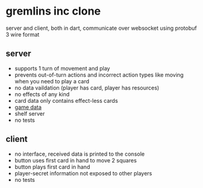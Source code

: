 # gremlins inc clone

server and client, both in dart, communicate over websocket using protobuf 3 wire format

## server
- supports 1 turn of movement and play
- prevents out-of-turn actions and incorrect action types like moving when you need to play a card
- no data vaildation (player has card, player has resources)
- no effects of any kind
- card data only contains effect-less cards
- [game data](https://docs.google.com/spreadsheets/d/1woX6YMdenq2Qqe7q6SPqAZSrz6gGe7WYufzotq2XUak/edit?usp=sharing)
- shelf server
- no tests
## client
- no interface, received data is printed to the console
- button uses first card in hand to move 2 squares
- button plays first card in hand
- player-secret information not exposed to other players
- no tests
